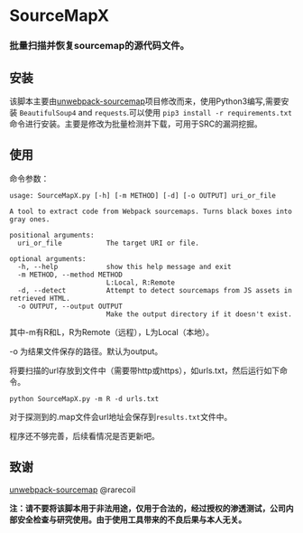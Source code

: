 # SourceMapX

### 批量扫描并恢复sourcemap的源代码文件。

## 安装

该脚本主要由[unwebpack-sourcemap](https://github.com/rarecoil/unwebpack-sourcemap)项目修改而来，使用Python3编写,需要安装 `BeautifulSoup4` and `requests`.可以使用 `pip3 install -r requirements.txt`命令进行安装。主要是修改为批量检测并下载，可用于SRC的漏洞挖掘。

## 使用

命令参数：
```
usage: SourceMapX.py [-h] [-m METHOD] [-d] [-o OUTPUT] uri_or_file

A tool to extract code from Webpack sourcemaps. Turns black boxes into gray ones.

positional arguments:
  uri_or_file           The target URI or file.

optional arguments:
  -h, --help            show this help message and exit
  -m METHOD, --method METHOD
                        L:Local, R:Remote
  -d, --detect          Attempt to detect sourcemaps from JS assets in retrieved HTML.
  -o OUTPUT, --output OUTPUT
                        Make the output directory if it doesn't exist.

```
其中-m有R和L，R为Remote（远程），L为Local（本地）。

-o 为结果文件保存的路径。默认为output。

将要扫描的url存放到文件中（需要带http或https），如urls.txt，然后运行如下命令。

```
python SourceMapX.py -m R -d urls.txt
```

对于探测到的.map文件会url地址会保存到`results.txt`文件中。

程序还不够完善，后续看情况是否更新吧。

## 致谢

[unwebpack-sourcemap](https://github.com/rarecoil/unwebpack-sourcemap) @rarecoil

**注：请不要将该脚本用于非法用途，仅用于合法的，经过授权的渗透测试，公司内部安全检查与研究使用。由于使用工具带来的不良后果与本人无关。**
